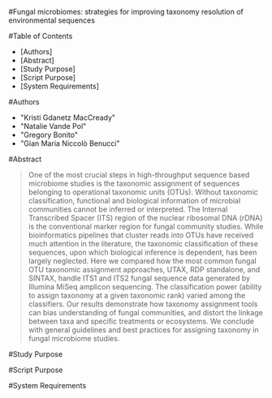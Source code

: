 #Fungal microbiomes: strategies for improving taxonomy resolution of environmental sequences

#Table of Contents
* [Authors]
* [Abstract]
* [Study Purpose]
* [Script Purpose]
* [System Requirements]

#Authors
* "Kristi Gdanetz MacCready"
* "Natalie Vande Pol"
* "Gregory Bonito"
* "Gian Maria Niccolò Benucci"

#Abstract
>One of the most crucial steps in high-throughput sequence based microbiome studies is the taxonomic assignment of sequences belonging to operational taxonomic units (OTUs). Without taxonomic classification, functional and biological information of microbial communities cannot be inferred or interpreted. The Internal Transcribed Spacer (ITS) region of the nuclear ribosomal DNA (rDNA) is the conventional marker region for fungal community studies. While bioinformatics pipelines that cluster reads into OTUs have received much attention in the literature, the taxonomic classification of these sequences, upon which biological inference is dependent, has been largely neglected. Here we compared how the most common fungal OTU taxonomic assignment approaches, UTAX, RDP standalone, and SINTAX, handle ITS1 and ITS2 fungal sequence data generated by Illumina MiSeq amplicon sequencing. The classification power (ability to assign taxonomy at a given taxonomic rank) varied among the classifiers. Our results demonstrate how taxonomy assignment tools can bias understanding of fungal communities, and distort the linkage between taxa and specific treatments or ecosystems. We conclude with general guidelines and best practices for assigning taxonomy in fungal microbiome studies.

#Study Purpose

#Script Purpose

#System Requirements
